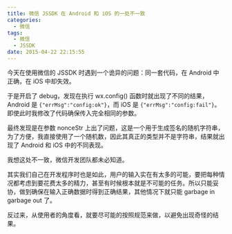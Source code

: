 ```yaml
---
title: 微信 JSSDK 在 Android 和 iOS 的一处不一致
categories:
  - 微信
tags:
  - 微信
  - JSSDK
date: 2015-04-22 22:15:55
---
```


今天在使用微信的 JSSDK 时遇到一个诡异的问题：同一套代码，在 Android 中正确，在 iOS 中却失效。

于是开启了 debug，发现在执行 wx.config() 函数时就出现了不同的结果，Android 是 `{"errMsg":"config:ok"}`，而 iOS 是 `{"errMsg":"config:fail"}`。即使此时我修改了代码确保传入完全相同的参数。

最终发现是在参数 nonceStr 上出了问题，这是一个用于生成签名的随机字符串，为了方便，我直接使用了一个随机数，因此其真正的类型并不是字符串，结果就出现了 Android 和 iOS 中的不同表现。

我想这处不一致，微信开发团队都未必知道。

其实我们自己在开发程序时也是如此，用户的输入实在有太多的可能，要把每种情况都考虑到要花费太多的精力，甚至有时候根本就是不可能的任务。所以只能妥协，做到确保在输入正确数据时得到正确结果，其他情况下就只能 garbage in garbage out 了。

反过来，从使用者的角度看，就要尽可能的按照规范来做，以避免出现奇怪的结果。
